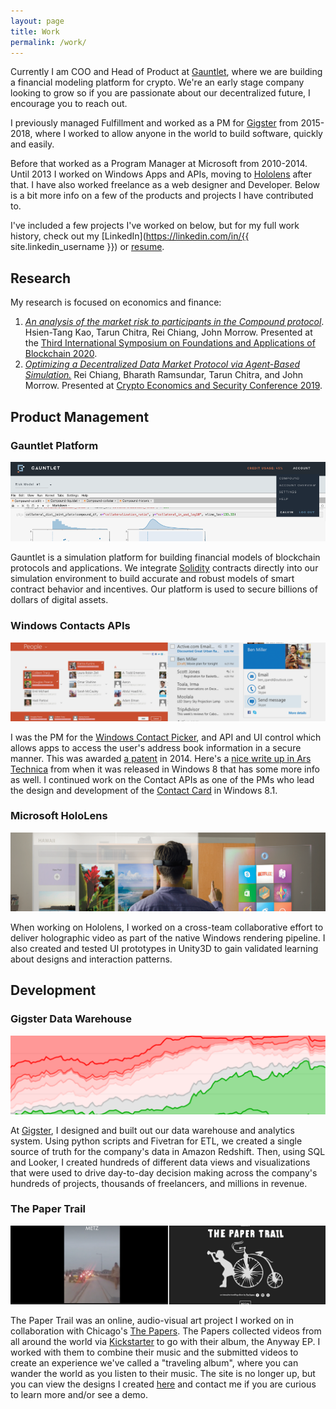 ```yaml
---
layout: page
title: Work
permalink: /work/
---
```


Currently I am COO and Head of Product at [Gauntlet](https://gauntlet.network), where we are building a financial modeling platform for crypto. We're an early stage company looking to grow so if you are passionate about our decentralized future, I encourage you to reach out.

I previously managed Fulfillment and worked as a PM for [Gigster](http://gigster.com) from 2015-2018, where I worked to allow anyone in the world to build software, quickly and easily.

Before that worked as a Program Manager at Microsoft from 2010-2014. Until 2013 I worked on Windows Apps and APIs, moving to  [Hololens](https://www.microsoft.com/microsoft-hololens/en-us) after that. I have also worked freelance as a web designer and Developer. Below is a bit more info on a few of the products and projects I have contributed to.

I've included a few projects I've worked on below, but for my full work history, check out my [LinkedIn](https://linkedin.com/in/{{ site.linkedin_username }}) or [resume](/JohnMorrowResume.pdf).

## Research

My research is focused on economics and finance:

1. [*An analysis of the market risk to participants in the Compound protocol*](https://gauntlet.network/reports/compound). Hsien-Tang Kao, Tarun Chitra, Rei Chiang, John Morrow. Presented at the [Third International Symposium on Foundations and Applications of Blockchain 2020](https://scfab.github.io/2020/index.html).
2. [*Optimizing a Decentralized Data Market Protocol via Agent-Based Simulation.*](/papers/datamarket.pdf) Rei Chiang, Bharath Ramsundar, Tarun Chitra, and John Morrow. Presented at [Crypto Economics and Security Conference 2019](https://cesc.io/).

## Product Management

### Gauntlet Platform

![Gauntlet](/images/gauntletplatform.png)

Gauntlet is a simulation platform for building financial models of blockchain protocols and applications. We integrate [Solidity](https://github.com/ethereum/solidity) contracts directly into our simulation environment to build accurate and robust models of smart contract behavior and incentives. Our platform is used to secure billions of dollars of digital assets.

### Windows Contacts APIs

![Contact APIs](/images/contactsapis.png)

I was the PM for the [Windows Contact Picker](https://msdn.microsoft.com/library/windows/apps/br224913), and API and UI control which allows apps to access the user's address book information in a secure manner. This was awarded [a patent](https://www.google.com/patents/US8887092) in 2014.  Here's a [nice write up in Ars Technica](http://arstechnica.com/information-technology/2012/03/windows-8s-new-way-of-working-messaging-mail-and-people/) from when it was released in Windows 8 that has some more info as well. I continued work on the Contact APIs as one of the PMs who lead the design and development of the
[Contact Card](https://msdn.microsoft.com/en-us/library/windows/apps/windows.applicationmodel.contacts.aspx)  in Windows 8.1.


### Microsoft HoloLens


![HoloLens](/images/hololens.png)

When working on Hololens, I worked on a cross-team collaborative effort to deliver holographic video as part of the native Windows rendering pipeline. I also created and tested UI prototypes in Unity3D to gain validated learning about designs and interaction patterns.

## Development


### Gigster Data Warehouse

![Data Warehouse](/images/gigsterdata.png)

At [Gigster](https://gigster.com/), I designed and built out our data warehouse and analytics system. Using python scripts and Fivetran for ETL, we created a single source of truth for the company's data in Amazon Redshift. Then, using SQL and Looker, I created hundreds of different data views and visualizations that were used to drive day-to-day decision making across the company's hundreds of projects, thousands of freelancers, and millions in revenue.



### The Paper Trail

![The Paper Trail](/images/thepapertrail.png)

The Paper Trail was an online, audio-visual art project I worked on in collaboration with Chicago's [The Papers](https://thepapers.bandcamp.com/). The Papers collected videos from all around the world via [Kickstarter](https://www.kickstarter.com/projects/1791710722/the-paper-trail-0) to go with their album, the Anyway EP.  I worked with them to combine their music and the submitted videos to create an experience we've called a "traveling album", where you can wander the world as you listen to their music. The site is no longer up, but you can view the designs I created [here](https://docs.google.com/presentation/d/1vpCR-hM4rZkRykzY4o7uX65_FqUhIw8FZoImRH-kfAk/) and contact me if you are curious to learn more and/or see a demo.
